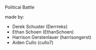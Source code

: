 Political Battle

made by:
* Derek Schuster (Derrreks)
* Ethan Schoen (EthanSchoen)
* Harrison Gerstenlauer (harrisongerst)
* Aiden Cullo (cullo7)
